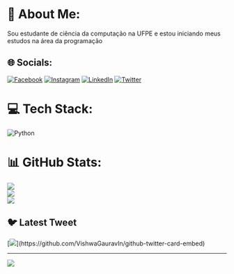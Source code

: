 # 💫 About Me:
Sou estudante de ciência da computação na UFPE e estou iniciando meus estudos na área da programação


## 🌐 Socials:
[![Facebook](https://img.shields.io/badge/Facebook-%231877F2.svg?logo=Facebook&logoColor=white)](https://facebook.com/joaogui76@gmail.com) [![Instagram](https://img.shields.io/badge/Instagram-%23E4405F.svg?logo=Instagram&logoColor=white)](https://instagram.com/joao.g_cavalcanti) [![LinkedIn](https://img.shields.io/badge/LinkedIn-%230077B5.svg?logo=linkedin&logoColor=white)](https://linkedin.com/in/joaogui76@gmail.com) [![Twitter](https://img.shields.io/badge/Twitter-%231DA1F2.svg?logo=Twitter&logoColor=white)](https://twitter.com/@joaogrbc_) 

# 💻 Tech Stack:
![Python](https://img.shields.io/badge/python-3670A0?style=for-the-badge&logo=python&logoColor=ffdd54)
# 📊 GitHub Stats:
![](https://github-readme-stats.vercel.app/api?username=joaoguirbc&theme=dark&hide_border=true&include_all_commits=false&count_private=false)<br/>
![](https://github-readme-streak-stats.herokuapp.com/?user=joaoguirbc&theme=dark&hide_border=true)<br/>
![](https://github-readme-stats.vercel.app/api/top-langs/?username=joaoguirbc&theme=dark&hide_border=true&include_all_commits=false&count_private=false&layout=compact)

## 🐦 Latest Tweet
[![](https://gtce.itsvg.in/api?username=@joaogrbc_)](https://github.com/VishwaGauravIn/github-twitter-card-embed)

---
[![](https://visitcount.itsvg.in/api?id=joaoguirbc&icon=0&color=0)](https://visitcount.itsvg.in)

<!-- Proudly created with GPRM ( https://gprm.itsvg.in ) -->
